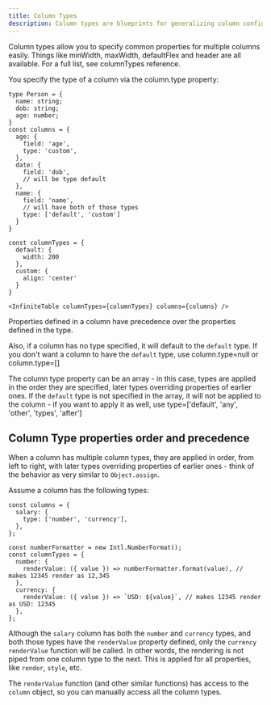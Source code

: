 ```yaml
---
title: Column Types
description: Column types are blueprints for generalizing column configuration and code reuse.
---
```


Column types allow you to specify common properties for multiple columns easily. Things like <PropLink name="columnTypes.minWidth">minWidth</PropLink>, <PropLink name="columnTypes.maxWidth">maxWidth</PropLink>, <PropLink name="columnTypes.defaultFlex">defaultFlex</PropLink> and <PropLink name="columnTypes.header">header</PropLink> are all available. For a full list, see <PropLink>columnTypes</PropLink> reference.

You specify the type of a column via the <PropLink name="columns.type">column.type</PropLink> property:

```tsx
type Person = {
  name: string;
  dob: string;
  age: number;
}
const columns = {
  age: {
    field: 'age',
    type: 'custom',
  },
  date: {
    field: 'dob',
    // will be type default
  },
  name: {
    field: 'name',
    // will have both of those types
    type: ['default', 'custom']
  }
}

const columnTypes = {
  default: {
    width: 200
  },
  custom: {
    align: 'center'
  }
}

<InfiniteTable columnTypes={columnTypes} columns={columns} />
```

<Note>

Properties defined in a column have precedence over the properties defined in the <PropLink code={false} name="columnTypes">type</PropLink>.

Also, if a column has no <PropLink name="columns.type">type</PropLink> specified, it will default to the `default` type. If you don't want a column to have the `default` type, use <PropLink name="columns.type">column.type=null</PropLink> or <PropLink name="columns.type">column.type=[]</PropLink>

The column <PropLink name="columns.type">type</PropLink> property can be an array - in this case, types are applied in the order they are specified, later types overriding properties of earlier ones. If the `default` type is not specified in the array, it will not be applied to the column - if you want to apply it as well, use <PropLink name="columns.type">type=['default', 'any', 'other', 'types', 'after']</PropLink>

</Note>

## Column Type properties order and precedence

When a column has multiple column types, they are applied in order, from left to right, with later types overriding properties of earlier ones - think of the behavior as very similar to `Object.assign`.

Assume a column has the following types:

```tsx
const columns = {
  salary: {
    type: ['number', 'currency'],
  },
};

const numberFormatter = new Intl.NumberFormat();
const columnTypes = {
  number: {
    renderValue: ({ value }) => numberFormatter.format(value), // makes 12345 render as 12,345
  },
  currency: {
    renderValue: ({ value }) => `USD: ${value}`, // makes 12345 render as USD: 12345
  },
};
```

<Note>

Although the `salary` column has both the `number` and `currency` types, and both those types have the `renderValue` property defined, only the `currency` `renderValue` function will be called. In other words, the rendering is not piped from one column type to the next. This is applied for all properties, like `render`, `style`, etc.

The `renderValue` function (and other similar functions) has access to the `column` object, so you can manually access all the column types.

</Note>
